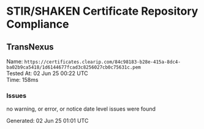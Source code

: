 # STIR/SHAKEN Certificate Repository Compliance

## TransNexus

Name: `https://certificates.clearip.com/84c98183-b28e-415a-8dc4-ba02b9ca5418/1d6144677fcad3c8256027cb0c75631c.pem`\
Tested At: 02 Jun 25 00:22 UTC\
Time: 158ms

### Issues

no warning, or error, or notice date level issues were found

Generated: 02 Jun 25 01:01 UTC
